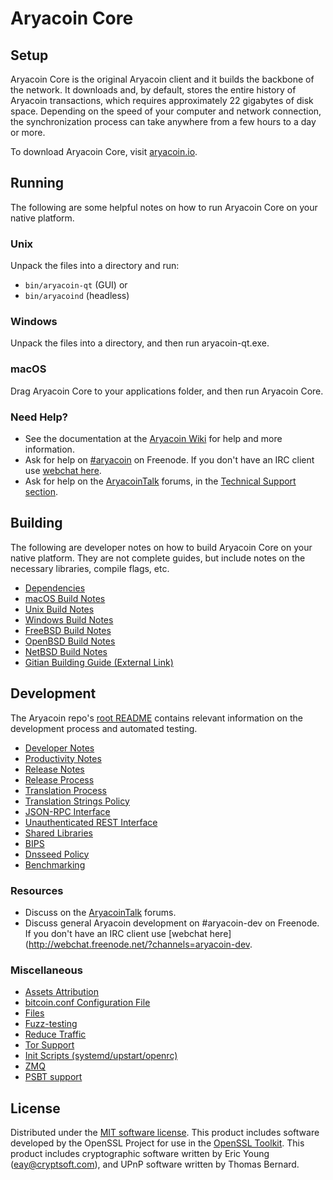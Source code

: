 Aryacoin Core
=============

Setup
---------------------
Aryacoin Core is the original Aryacoin client and it builds the backbone of the network. It downloads and, by default, stores the entire history of Aryacoin transactions, which requires approximately 22 gigabytes of disk space. Depending on the speed of your computer and network connection, the synchronization process can take anywhere from a few hours to a day or more.

To download Aryacoin Core, visit [aryacoin.io](https://aryacoin.io/).

Running
---------------------
The following are some helpful notes on how to run Aryacoin Core on your native platform.

### Unix

Unpack the files into a directory and run:

- `bin/aryacoin-qt` (GUI) or
- `bin/aryacoind` (headless)

### Windows

Unpack the files into a directory, and then run aryacoin-qt.exe.

### macOS

Drag Aryacoin Core to your applications folder, and then run Aryacoin Core.

### Need Help?

* See the documentation at the [Aryacoin Wiki](https://aryacoin.info/)
for help and more information.
* Ask for help on [#aryacoin](http://webchat.freenode.net?channels=aryacoin) on Freenode. If you don't have an IRC client use [webchat here](http://webchat.freenode.net?channels=aryacoin).
* Ask for help on the [AryacoinTalk](https://aryacointalk.io/) forums, in the [Technical Support section](https://aryacointalk.io/c/technical-support).

Building
---------------------
The following are developer notes on how to build Aryacoin Core on your native platform. They are not complete guides, but include notes on the necessary libraries, compile flags, etc.

- [Dependencies](dependencies.md)
- [macOS Build Notes](build-osx.md)
- [Unix Build Notes](build-unix.md)
- [Windows Build Notes](build-windows.md)
- [FreeBSD Build Notes](build-freebsd.md)
- [OpenBSD Build Notes](build-openbsd.md)
- [NetBSD Build Notes](build-netbsd.md)
- [Gitian Building Guide (External Link)](https://github.com/bitcoin-core/docs/blob/master/gitian-building.md)

Development
---------------------
The Aryacoin repo's [root README](/README.md) contains relevant information on the development process and automated testing.

- [Developer Notes](developer-notes.md)
- [Productivity Notes](productivity.md)
- [Release Notes](release-notes.md)
- [Release Process](release-process.md)
- [Translation Process](translation_process.md)
- [Translation Strings Policy](translation_strings_policy.md)
- [JSON-RPC Interface](JSON-RPC-interface.md)
- [Unauthenticated REST Interface](REST-interface.md)
- [Shared Libraries](shared-libraries.md)
- [BIPS](bips.md)
- [Dnsseed Policy](dnsseed-policy.md)
- [Benchmarking](benchmarking.md)

### Resources
* Discuss on the [AryacoinTalk](https://aryacointalk.io/) forums.
* Discuss general Aryacoin development on #aryacoin-dev on Freenode. If you don't have an IRC client use [webchat here](http://webchat.freenode.net/?channels=aryacoin-dev.

### Miscellaneous
- [Assets Attribution](assets-attribution.md)
- [bitcoin.conf Configuration File](bitcoin-conf.md)
- [Files](files.md)
- [Fuzz-testing](fuzzing.md)
- [Reduce Traffic](reduce-traffic.md)
- [Tor Support](tor.md)
- [Init Scripts (systemd/upstart/openrc)](init.md)
- [ZMQ](zmq.md)
- [PSBT support](psbt.md)

License
---------------------
Distributed under the [MIT software license](/COPYING).
This product includes software developed by the OpenSSL Project for use in the [OpenSSL Toolkit](https://www.openssl.org/). This product includes
cryptographic software written by Eric Young ([eay@cryptsoft.com](mailto:eay@cryptsoft.com)), and UPnP software written by Thomas Bernard.
